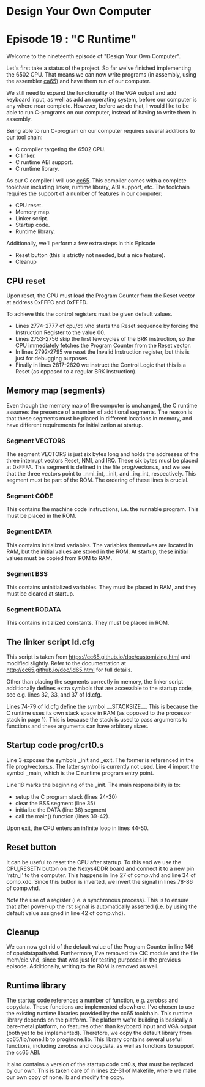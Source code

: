 # Design Your Own Computer
# Episode 19 : "C Runtime"

Welcome to the nineteenth episode of "Design Your Own Computer".

Let's first take a status of the project. So far we've finished implementing
the 6502 CPU. That means we can now write programs (in assembly, using the
assembler [ca65](http://cc65.github.io/doc/ca65.html)) and have them run of our
computer.

We still need to expand the functionality of the VGA output and add keyboard
input, as well as add an operating system, before our computer is any where
near complete.  However, before we do that, I would like to be able to run
C-programs on our computer, instead of having to write them in assembly.

Being able to run C-program on our computer requires several additions to
our tool chain:
* C compiler targeting the 6502 CPU.
* C linker.
* C runtime ABI support.
* C runtime library.

As our C compiler I will use [cc65](http://cc65.github.io/doc/cc65.html).  This
compiler comes with a complete toolchain including linker, runtime library, ABI
support, etc.  The toolchain requires the support of a number of features in
our computer:
* CPU reset.
* Memory map.
* Linker script.
* Startup code.
* Runtime library.

Additionally, we'll perform a few extra steps in this Episode
* Reset button (this is strictly not needed, but a nice feature).
* Cleanup

## CPU reset
Upon reset, the CPU must load the Program Counter from the Reset vector at
address 0xFFFC and 0xFFFD.

To achieve this the control registers must be given default values.
* Lines 2774-2777 of cpu/ctl.vhd starts the Reset sequence by forcing the
Instruction Register to the value 00.
* Lines 2753-2756 skip the first few cycles of the BRK
instruction, so the CPU immediately fetches the Program Counter from the Reset
vector.
* In lines 2792-2795 we reset the Invalid Instruction register, but this
is just for debugging purposes.
* Finally in lines 2817-2820 we instruct the
Control Logic that this is a Reset (as opposed to a regular BRK instruction).

## Memory map (segments)
Even though the memory map of the computer is unchanged, the C runtime assumes
the presence of a number of additional segments. The reason is that these
segments must be placed in different locations in memory, and have different
requirements for initialization at startup.

### Segment VECTORS
The segment VECTORS is just six bytes long and holds the addresses of the three
interrupt vectors Reset, NMI, and IRQ. These six bytes must be placed at
0xFFFA.  This segment is defined in the file prog/vectors.s, and we see that
the three vectors point to \_nmi\_int, \_init, and \_irq\_int, respectively.
This segment must be part of the ROM.  The ordering of these lines is crucial.

### Segment CODE
This contains the machine code instructions, i.e. the runnable program. This
must be placed in the ROM.

### Segment DATA
This contains initialized variables. The variables themselves are located in
RAM, but the initial values are stored in the ROM. At startup, these initial
values must be copied from ROM to RAM.

### Segment BSS
This contains uninitialized variables. They must be placed in RAM, and they must
be cleared at startup.

### Segment RODATA
This contains initialized constants. They must be placed in ROM.


## The linker script ld.cfg
This script is taken from <https://cc65.github.io/doc/customizing.html> and
modified slightly.  Refer to the documentation at
<http://cc65.github.io/doc/ld65.html> for full details.

Other than placing the segments correctly in memory, the linker script
additionally defines extra symbols that are accessible to the startup code, see
e.g.  lines 32, 33, and 37 of ld.cfg.

Lines 74-79 of ld.cfg define the symbol \_\_STACKSIZE\_\_. This is because the
C runtime uses its own stack space in RAM (as opposed to the processor stack in
page 1). This is because the stack is used to pass arguments to functions and
these arguments can have arbitrary sizes.


## Startup code prog/crt0.s
Line 3 exposes the symbols \_init and \_exit. The former is referenced in the
file prog/vectors.s. The latter symbol is currently not used.
Line 4 import the symbol \_main, which is the C runtime program entry point.

Line 18 marks the beginning of the \_init.  The main responsibility is to:
* setup the C program stack (lines 24-30)
* clear the BSS segment (line 35)
* initialize the DATA (line 36) segment
* call the main() function (lines 39-42).

Upon exit, the CPU enters an infinite loop in lines 44-50.


## Reset button
It can be useful to reset the CPU after startup.  To this end we use the
CPU\_RESETN button on the Nexys4DDR board and connect it to a new pin 'rstn\_i'
to the computer.  This happens in line 27 of comp.vhd and line 34 of comp.xdc.
Since this button is inverted, we invert the signal in lines 78-86 of comp.vhd.

Note the use of a register (i.e. a synchronous process). This is to ensure
that after power-up the rst signal is automatically asserted (i.e. by using
the default value assigned in line 42 of comp.vhd).

## Cleanup
We can now get rid of the default value of the Program Counter in line 146 of
cpu/datapath.vhd. Furthermore, I've removed the CIC module and the file
mem/cic.vhd, since that was just for testing purposes in the previous episode.
Additionally, writing to the ROM is removed as well.

## Runtime library
The startup code references a number of function, e.g. zerobss and copydata.
These functions are implemented elsewhere. I've chosen to use the existing
runtime libraries provided by the cc65 toolchain. This runtime library
depends on the platform. The platform we're building is basically a bare-metal
platform, no features other than keyboard input and VGA output (both yet to be
implemented). Therefore, we copy the default library from cc65/lib/none.lib to
prog/none.lib. This library contains several useful functions, including zerobss and
copydata, as well as functions to support the cc65 ABI.

It also contains a version of the startup code crt0.s, that must be replaced by
our own. This is taken care of in lines 22-31 of Makefile, where we make our
own copy of none.lib and modify the copy.

